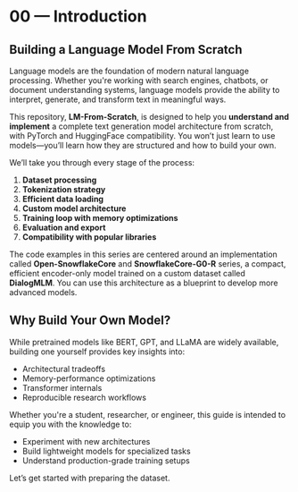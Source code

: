 
# 00 — Introduction

## Building a Language Model From Scratch

Language models are the foundation of modern natural language processing. Whether you're working with search engines, chatbots, or document understanding systems, language models provide the ability to interpret, generate, and transform text in meaningful ways.

This repository, **LM-From-Scratch**, is designed to help you **understand and implement** a complete text generation model architecture from scratch, with PyTorch and HuggingFace compatibility. You won’t just learn to use models—you’ll learn how they are structured and how to build your own.

We’ll take you through every stage of the process:

1. **Dataset processing**
2. **Tokenization strategy**
3. **Efficient data loading**
4. **Custom model architecture**
5. **Training loop with memory optimizations**
6. **Evaluation and export**
7. **Compatibility with popular libraries**

The code examples in this series are centered around an implementation called **Open-SnowflakeCore** and **SnowflakeCore-G0-R** series, a compact, efficient encoder-only model trained on a custom dataset called **DialogMLM**. You can use this architecture as a blueprint to develop more advanced models.

## Why Build Your Own Model?

While pretrained models like BERT, GPT, and LLaMA are widely available, building one yourself provides key insights into:

* Architectural tradeoffs
* Memory-performance optimizations
* Transformer internals
* Reproducible research workflows

Whether you're a student, researcher, or engineer, this guide is intended to equip you with the knowledge to:

* Experiment with new architectures
* Build lightweight models for specialized tasks
* Understand production-grade training setups

Let’s get started with preparing the dataset.
